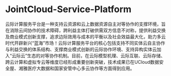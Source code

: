 # JointCloud-Service-Platform
云际计算服务平台是一种支持云资源和云上数据资源自主对等协作的支撑环境，旨在消除云间协作的技术障碍，跨利益主体打破供需双方信息不对称，提供利益交换及商业模式创新支撑，追求边际效用与成本的平衡以及社会效益最大化，助力多云时代开辟新兴“蓝海”市场！云际计算服务平台的核心包括支持不同实体云自主协作与利益交换的体系结构、支撑商业模式创新的云际协作环境、支持异构实体云加入“云际云”生态的对等协作机制。目前，在云际模型机理、云际互联、云际存储、跨云计算和虚拟专云等维度已经形成重要创新突破，技术成果已在UCloud数据安全屋、湘雅医疗大数据和国家安管中心多云协作等方面得到应用。
